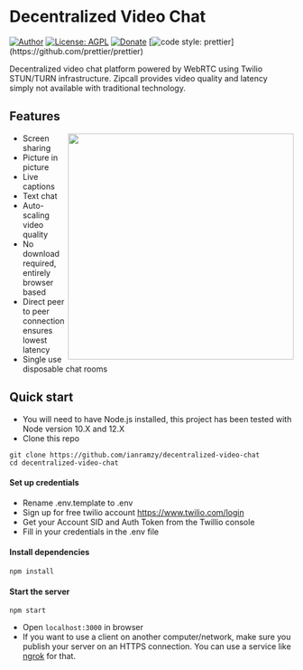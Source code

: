 # Decentralized Video Chat

[![Author](https://img.shields.io/badge/Author-ianramzy-brightgreen.svg)](https://ianramzy.com)
[![License: AGPL](https://img.shields.io/badge/License-AGPLv3-yellow.svg)](LICENSE)
[![Donate](https://img.shields.io/badge/Donate-PayPal-brightgreen.svg)](https://paypal.me/ianramzy)
[![code style: prettier](https://img.shields.io/badge/code_style-prettier-ff69b4.svg?)](https://github.com/prettier/prettier)

Decentralized video chat platform powered by WebRTC using Twilio STUN/TURN infrastructure.
Zipcall provides video quality and latency simply not available with traditional
technology.

## Features

<img align="right" width="400" height="auto" src="public/images/preview.gif">

- Screen sharing
- Picture in picture
- Live captions
- Text chat
- Auto-scaling video quality
- No download required, entirely browser based
- Direct peer to peer connection ensures lowest latency
- Single use disposable chat rooms

## Quick start

- You will need to have Node.js installed, this project has been tested with Node version 10.X and 12.X
- Clone this repo

```
git clone https://github.com/ianramzy/decentralized-video-chat
cd decentralized-video-chat
```

#### Set up credentials

- Rename .env.template to .env
- Sign up for free twilio account https://www.twilio.com/login
- Get your Account SID and Auth Token from the Twillio console
- Fill in your credentials in the .env file

#### Install dependencies

```
npm install
```

#### Start the server

```
npm start
```

- Open `localhost:3000` in browser
- If you want to use a client on another computer/network, make sure you publish your server on an HTTPS connection.
  You can use a service like [ngrok](https://ngrok.com/) for that.
